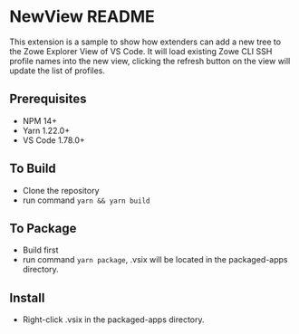 # NewView README

This extension is a sample to show how extenders can add a new tree to the Zowe Explorer View of VS Code.
It will load existing Zowe CLI SSH profile names into the new view, clicking the refresh button on the view will update the list of profiles.

## Prerequisites

- NPM 14+
- Yarn 1.22.0+
- VS Code 1.78.0+

## To Build

- Clone the repository
- run command `yarn && yarn build`

## To Package

- Build first
- run command `yarn package`, .vsix will be located in the packaged-apps directory.

## Install

- Right-click .vsix in the packaged-apps directory.
